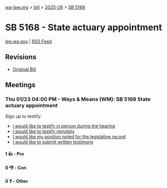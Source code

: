 [wa-law.org](/) > [bill](/bill/) > [2025-26](/bill/2025-26/) > [SB 5168](/bill/2025-26/sb/5168/)

# SB 5168 - State actuary appointment
[leg.wa.gov](https://app.leg.wa.gov/billsummary?BillNumber=5168&Year=2025&Initiative=false) | [RSS Feed](./rss.xml)

## Revisions
* [Original Bill](1/)

## Meetings
### Thu 01/23 04:00 PM - Ways & Means (WM): SB 5168 State actuary appointment
Sign up to testify:
* [I would like to testify in person during the hearing](https://app.leg.wa.gov/csi/Testifier/Add?chamber=House&mId=32517&aId=161797&caId=24824&tId=1)
* [I would like to testify remotely](https://app.leg.wa.gov/csi/Testifier/Add?chamber=House&mId=32517&aId=161797&caId=24824&tId=2)
* [I would like my position noted for the legislative record](https://app.leg.wa.gov/csi/Testifier/Add?chamber=House&mId=32517&aId=161797&caId=24824&tId=3)
* [I would like to submit written testimony](https://app.leg.wa.gov/csi/Testifier/Add?chamber=House&mId=32517&aId=161797&caId=24824&tId=4)

#### 1 👍 - Pro

#### 0 👎 - Con

#### 0 ❓ - Other
